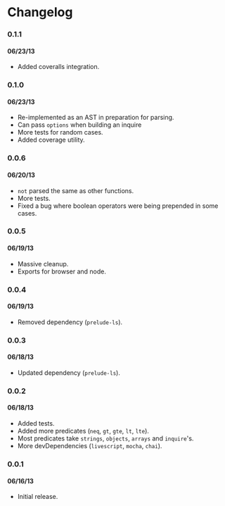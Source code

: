 # Changelog

### 0.1.1
#### 06/23/13
- Added coveralls integration.

### 0.1.0
#### 06/23/13
- Re-implemented as an AST in preparation for parsing.
- Can pass `options` when building an inquire
- More tests for random cases.
- Added coverage utility.

### 0.0.6
#### 06/20/13
- `not` parsed the same as other functions.
- More tests.
- Fixed a bug where boolean operators were being prepended in some cases.

### 0.0.5
#### 06/19/13
- Massive cleanup.
- Exports for browser and node.

### 0.0.4
#### 06/19/13
- Removed dependency (`prelude-ls`).

### 0.0.3
#### 06/18/13
- Updated dependency (`prelude-ls`).

### 0.0.2
#### 06/18/13
- Added tests.
- Added more predicates (`neq`, `gt`, `gte`, `lt`, `lte`).
- Most predicates take `strings`, `objects`, `arrays` and `inquire`'s.
- More devDependencies (`livescript`, `mocha`, `chai`).

### 0.0.1
#### 06/16/13
- Initial release.
